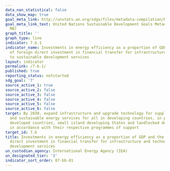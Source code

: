 ```yaml
---
data_non_statistical: false
data_show_map: true
goal_meta_link: http://unstats.un.org/sdgs/files/metadata-compilation/Metadata-Goal-7.pdf
goal_meta_link_text: United Nations Sustainable Development Goals Metadata (PDF 4.0
  MB)
graph_title: ''
graph_type: line
indicator: 7.b.1
indicator_name: Investments in energy efficiency as a proportion of GDP and the amount
  of foreign direct investment in financial transfer for infrastructure and technology
  to sustainable development services
layout: indicator
permalink: /7-b-1/
published: true
reporting_status: notstarted
sdg_goal: '7'
source_active_1: true
source_active_2: false
source_active_3: false
source_active_4: false
source_active_5: false
source_active_6: false
target: By 2030, expand infrastructure and upgrade technology for supplying modern
  and sustainable energy services for all in developing countries, in particular least
  developed countries, small island developing States and landlocked developing countries,
  in accordance with their respective programmes of support
target_id: 7.b
title: Investments in energy efficiency as a proportion of GDP and the amount of foreign
  direct investment in financial transfer for infrastructure and technology to sustainable
  development services
un_custodian_agency: International Energy Agency (IEA)
un_designated_tier: '3'
indicator_sort_order: 07-bb-01
---
```

